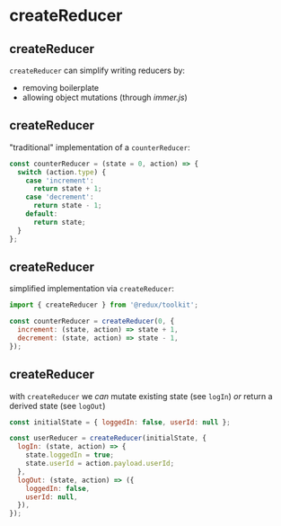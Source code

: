 # createReducer

## createReducer

`createReducer` can simplify writing reducers by:

- removing boilerplate
- allowing object mutations (through _immer.js_)

## createReducer

"traditional" implementation of a `counterReducer`:

```js
const counterReducer = (state = 0, action) => {
  switch (action.type) {
    case 'increment':
      return state + 1;
    case 'decrement':
      return state - 1;
    default:
      return state;
  }
};
```

## createReducer

simplified implementation via `createReducer`:

```js
import { createReducer } from '@redux/toolkit';

const counterReducer = createReducer(0, {
  increment: (state, action) => state + 1,
  decrement: (state, action) => state - 1,
});
```

## createReducer

with `createReducer` we _can_ mutate existing state (see `logIn`) _or_ return a derived state (see `logOut`)

```js
const initialState = { loggedIn: false, userId: null };

const userReducer = createReducer(initialState, {
  logIn: (state, action) => {
    state.loggedIn = true;
    state.userId = action.payload.userId;
  },
  logOut: (state, action) => ({
    loggedIn: false,
    userId: null,
  }),
});
```
